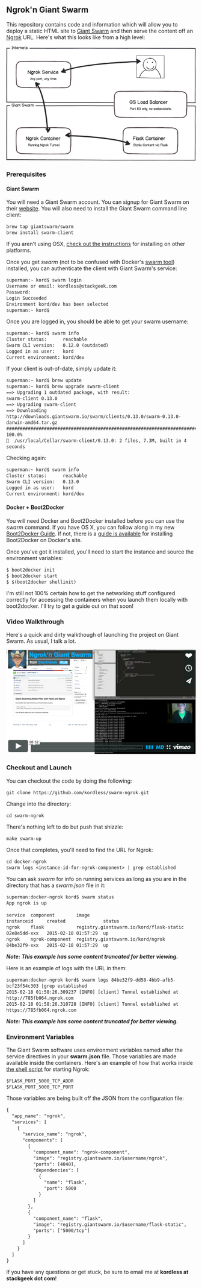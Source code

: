 ## Ngrok'n Giant Swarm

This repository contains code and information which will allow you to deploy a static HTML site to [Giant Swarm](https://giantswarm.io/) and then serve the content off an [Ngrok](https://ngrok.com/) URL.  Here's what this looks like from a high level:

![Fancy diagram.](https://raw.githubusercontent.com/kordless/swarm-ngrok/master/assets/mockup.png)

### Prerequisites	

#### Giant Swarm
You will need a Giant Swarm account. You can signup for Giant Swarm on their [website](https://giantswarm.io/).  You will also need to install the Giant Swarm command line client:

   	brew tap giantswarm/swarm
	brew install swarm-client

If you aren't using OSX, [check out the instructions](http://docs.giantswarm.io/reference/installation/) for installing on other platforms.

Once you get *swarm* (not to be confused with Docker's [swarm tool](https://github.com/docker/swarm/)) installed, you can authenticate the client with Giant Swarm's service:

	superman:~ kord$ swarm login
	Username or email: kordless@stackgeek.com
	Password:
	Login Succeeded
	Environment kord/dev has been selected
	superman:~ kord$
    
Once you are logged in, you should be able to get your swarm username:

    superman:~ kord$ swarm info
	Cluster status:      reachable
	Swarm CLI version:   0.12.0 (outdated)
	Logged in as user:   kord
	Current environment: kord/dev

If your client is out-of-date, simply update it:

	superman:~ kord$ brew update
	superman:~ kord$ brew upgrade swarm-client
	==> Upgrading 1 outdated package, with result:
	swarm-client 0.13.0
	==> Upgrading swarm-client
	==> Downloading http://downloads.giantswarm.io/swarm/clients/0.13.0/swarm-0.13.0-	darwin-amd64.tar.gz
	######################################################################## 100.0%
	🍺  /usr/local/Cellar/swarm-client/0.13.0: 2 files, 7.3M, built in 4 seconds

Checking again:

	superman:~ kord$ swarm info
	Cluster status:      reachable
	Swarm CLI version:   0.13.0
	Logged in as user:   kord
	Current environment: kord/dev

#### Docker + Boot2Docker
You will need Docker and Boot2Docker installed before you can use the *swarm* command. If you have OS X, you can follow along in my new [Boot2Docker Guide](https://github.com/kordless/boot2docker-ing/blob/master/README.md). If not, there is a [guide is available](https://docs.docker.com/installation/mac/) for installing Boot2Docker on Docker's site.

Once you've got it installed, you'll need to start the instance and source the environment variables:

	$ boot2docker init
	$ boot2docker start
	$ $(boot2docker shellinit)

I'm still not 100% certain how to get the networking stuff configured correctly for accessing the containers when you launch them locally with boot2docker.  I'll try to get a guide out on that soon!

### Video Walkthrough
Here's a quick and dirty walkthough of launching the project on Giant Swarm. As usual, I talk a lot.

[![](https://raw.githubusercontent.com/kordless/swarm-ngrok/master/assets/video.png)](https://vimeo.com/119916590)

### Checkout and Launch

You can checkout the code by doing the following:

    git clone https://github.com/kordless/swarm-ngrok.git

Change into the directory:

	cd swarm-ngrok

There's nothing left to do but push that shizzle:

    make swarm-up

Once that completes, you'll need to find the URL for Ngrok:

	cd docker-ngrok
    swarm logs <instance-id-for-ngrok-component> | grep established
 
You can ask *swarm* for info on running services as long as you are in the directory that has a *swarm.json* file in it:

	superman:docker-ngrok kord$ swarm status
	App ngrok is up

	service  component        image                                     instanceid     created              status
	ngrok    flask            registry.giantswarm.io/kord/flask-static  02e8e5dd-xxx   2015-02-18 01:57:29  up
	ngrok    ngrok-component  registry.giantswarm.io/kord/ngrok         84be32f9-xxx   2015-02-18 01:57:29  up

***Note: This example has some content truncated for better viewing.***

Here is an example of logs with the URL in them:

	superman:docker-ngrok kord$ swarm logs 84be32f9-dd58-4bb9-afb5-bcf23f54c303 |grep established
	2015-02-18 01:58:26.309237 [INFO] [client] Tunnel established at http://785fb064.ngrok.com
	2015-02-18 01:58:26.310728 [INFO] [client] Tunnel established at https://785fb064.ngrok.com
	
***Note: This example has some content truncated for better viewing.***

### Environment Variables

The Giant Swarm software uses environment variables named after the service directives in your **swarm.json** file.  Those variables are made available inside the containers.  Here's an example of how that works inside [the shell script](https://github.com/kordless/swarm-ngrok/blob/master/docker-ngrok/ngrok_discover) for starting Ngrok:

	$FLASK_PORT_5000_TCP_ADDR
	$FLASK_PORT_5000_TCP_PORT

Those variables are being built off the JSON from the configuration file:

```
{
  "app_name": "ngrok",
  "services": [
    {
      "service_name": "ngrok",
      "components": [
        {
          "component_name": "ngrok-component",
          "image": "registry.giantswarm.io/$username/ngrok",
          "ports": [4040],
          "dependencies": [
            {
              "name": "flask",
              "port": 5000
            }
          ]
        },
        {
          "component_name": "flask",
          "image": "registry.giantswarm.io/$username/flask-static",
          "ports": ["5000/tcp"]
        }
      ]
    }
  ]
}
```

If you have any questions or get stuck, be sure to email me at **kordless at stackgeek dot com**!

